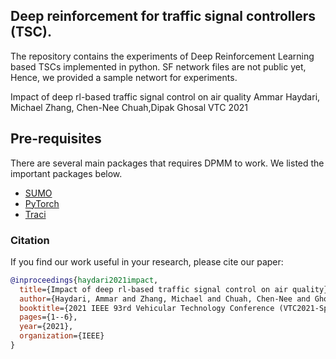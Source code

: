 ## Deep reinforcement for traffic signal controllers (TSC).

The repository contains the experiments of Deep Reinforcement Learning based TSCs implemented in python.
SF network files are not public yet, Hence, we provided a sample networt for experiments. 

Impact of deep rl-based traffic signal control on air quality
Ammar Haydari, Michael Zhang, Chen-Nee Chuah,Dipak Ghosal
VTC 2021

## Pre-requisites
There are several main packages that requires DPMM to work. We listed the important packages below.
- [SUMO](https://sumo.dlr.de/docs/sumo.html)
- [PyTorch](https://pytorch.org/)
- [Traci](https://sumo.dlr.de/docs/TraCI.html)

### Citation
If you find our work useful in your research, please cite our paper:
```bibtex
@inproceedings{haydari2021impact,
  title={Impact of deep rl-based traffic signal control on air quality},
  author={Haydari, Ammar and Zhang, Michael and Chuah, Chen-Nee and Ghosal, Dipak},
  booktitle={2021 IEEE 93rd Vehicular Technology Conference (VTC2021-Spring)},
  pages={1--6},
  year={2021},
  organization={IEEE}
}
